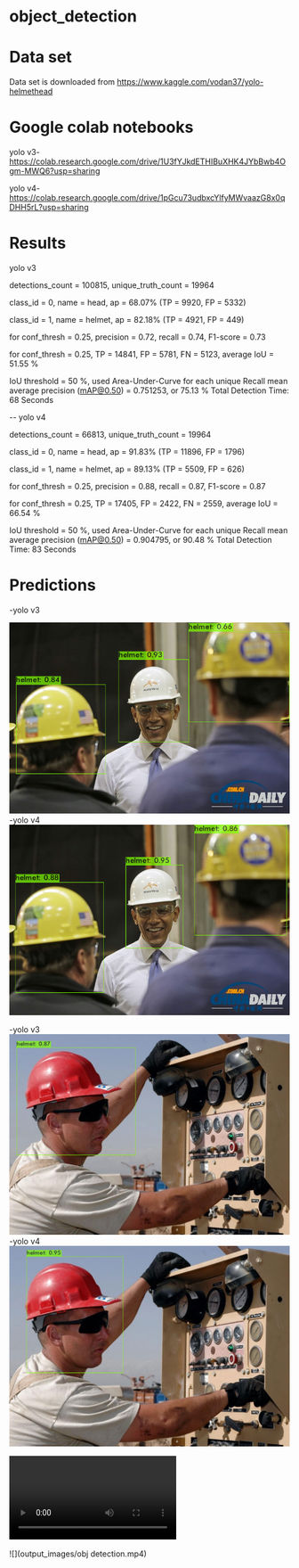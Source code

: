 # object_detection

# Data set
Data set is downloaded from https://www.kaggle.com/vodan37/yolo-helmethead 

# Google colab notebooks
yolo v3-https://colab.research.google.com/drive/1U3fYJkdETHIBuXHK4JYbBwb4Ogm-MWQ6?usp=sharing

yolo v4-https://colab.research.google.com/drive/1pGcu73udbxcYlfyMWvaazG8x0qDHH5rL?usp=sharing

# Results
yolo v3

detections_count = 100815, unique_truth_count = 19964  

class_id = 0, name = head, ap = 68.07%   	 (TP = 9920, FP = 5332) 

class_id = 1, name = helmet, ap = 82.18%   	 (TP = 4921, FP = 449) 


 for conf_thresh = 0.25, precision = 0.72, recall = 0.74, F1-score = 0.73 

 for conf_thresh = 0.25, TP = 14841, FP = 5781, FN = 5123, average IoU = 51.55 % 


 IoU threshold = 50 %, used Area-Under-Curve for each unique Recall 
 mean average precision (mAP@0.50) = 0.751253, or 75.13 % 
Total Detection Time: 68 Seconds

--
yolo v4

 detections_count = 66813, unique_truth_count = 19964  

class_id = 0, name = head, ap = 91.83%   	 (TP = 11896, FP = 1796) 

class_id = 1, name = helmet, ap = 89.13%   	 (TP = 5509, FP = 626) 

 for conf_thresh = 0.25, precision = 0.88, recall = 0.87, F1-score = 0.87 

 for conf_thresh = 0.25, TP = 17405, FP = 2422, FN = 2559, average IoU = 66.54 % 

 IoU threshold = 50 %, used Area-Under-Curve for each unique Recall 
 mean average precision (mAP@0.50) = 0.904795, or 90.48 % 
Total Detection Time: 83 Seconds

# Predictions

-yolo v3

![](output_images/op2v3.png)
-yolo v4
![](output_images/yop2v4.png)

-yolo v3
![](output_images/op3v3.png)
-yolo v4
![](output_images/yop3v4.png)

![](output_images/output1_yolov3.avi)

![](output_images/obj detection.mp4)
